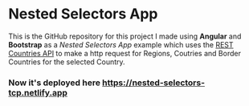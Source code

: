 # Nested Selectors App

This is the GitHub repository for this project I made using **Angular** and **Bootstrap** as a *Nested Selectors App* example which uses the [REST Countries API](https://restcountries.eu/) to make a http request for Regions, Coutries and Border Countries for the selected Country.

### Now it's deployed here https://nested-selectors-tcp.netlify.app
